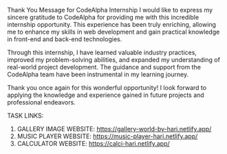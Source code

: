 Thank You Message for CodeAlpha Internship
I would like to express my sincere gratitude to CodeAlpha for providing me with this incredible internship opportunity. This experience has been truly enriching, allowing me to enhance my skills in web development and gain practical knowledge in front-end and back-end technologies.

Through this internship, I have learned valuable industry practices, improved my problem-solving abilities, and expanded my understanding of real-world project development. The guidance and support from the CodeAlpha team have been instrumental in my learning journey.

Thank you once again for this wonderful opportunity! I look forward to applying the knowledge and experience gained in future projects and professional endeavors.



TASK LINKS:
  1. GALLERY IMAGE WEBSITE: https://gallery-world-by-hari.netlify.app/
  2. MUSIC PLAYER WEBSITE:  https://music-player-hari.netlify.app/
  3. CALCULATOR WEBSITE: https://calci-hari.netlify.app/
